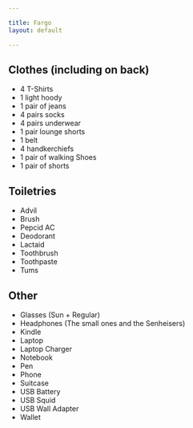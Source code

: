 ```yaml
---

title: Fargo
layout: default

---
```


## Clothes (including on back)

 * 4 T-Shirts
 * 1 light hoody
 * 1 pair of jeans
 * 4 pairs socks
 * 4 pairs underwear
 * 1 pair lounge shorts
 * 1 belt
 * 4 handkerchiefs
 * 1 pair of walking Shoes
 * 1 pair of shorts

## Toiletries

 * Advil
 * Brush
 * Pepcid AC
 * Deodorant
 * Lactaid
 * Toothbrush
 * Toothpaste
 * Tums

## Other

 * Glasses (Sun + Regular)
 * Headphones (The small ones and the Senheisers)
 * Kindle
 * Laptop
 * Laptop Charger
 * Notebook
 * Pen
 * Phone
 * Suitcase
 * USB Battery
 * USB Squid
 * USB Wall Adapter
 * Wallet
